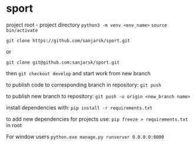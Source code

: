 # sport

project root - project directory
`python3 -m venv <env_name>`
`source bin/activate`

`git clone https://github.com/sanjarsk/sport.git`

or

`git clone git@github.com:sanjarsk/sport.git`

then
`git checkout develop`
and start work from new branch

to publish code to corresponding branch in repository:
`git push`

to publish new branch to repository:
`git push -u origin <new_branch name>`

install dependencies with:
`pip install -r requirements.txt`

to add new dependencies for projects use:
`pip freeze > requirements.txt` in root

For window users
`python.exe manage.py runserver 0.0.0.0:8000`
